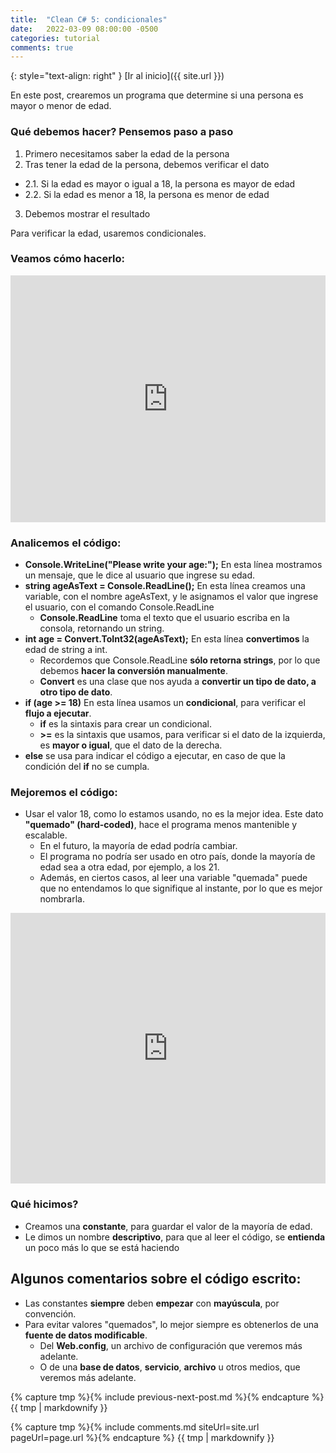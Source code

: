 ```yaml
---
title:  "Clean C# 5: condicionales"
date:   2022-03-09 08:00:00 -0500
categories: tutorial
comments: true
---
```


{: style="text-align: right" }
[Ir al inicio]({{ site.url }})

En este post, crearemos un programa que determine si una persona es mayor o menor de edad.

### Qué debemos hacer? Pensemos paso a paso

1. Primero necesitamos saber la edad de la persona
2. Tras tener la edad de la persona, debemos verificar el dato
* 2.1. Si la edad es mayor o igual a 18, la persona es mayor de edad
* 2.2. Si la edad es menor a 18, la persona es menor de edad
3. Debemos mostrar el resultado

Para verificar la edad, usaremos condicionales.

### Veamos cómo hacerlo:

<iframe
  src="https://carbon.now.sh/embed?bg=rgba%28171%2C+184%2C+195%2C+1%29&t=seti&wt=none&l=text%2Fx-csharp&width=680&ds=true&dsyoff=20px&dsblur=68px&wc=true&wa=true&pv=56px&ph=56px&ln=true&fl=1&fm=Hack&fs=14px&lh=133%25&si=false&es=2x&wm=false&code=Console.WriteLine%28%2522Please%2520write%2520your%2520age%2522%29%253B%250Astring%2520ageAsText%2520%253D%2520Console.ReadLine%28%29%253B%250A%250Aint%2520age%2520%253D%2520Convert.ToInt32%28ageAsText%29%253B%250Aif%2520%28age%2520%253E%253D%252018%29%250A%257B%250A%2520%2520%2520%2520Console.WriteLine%28%2522You%2520are%2520an%2520adult%2522%29%253B%250A%257D%250Aelse%250A%257B%250A%2520%2520%2520%2520Console.WriteLine%28%2522You%27re%2520not%2520an%2520adult%2522%29%253B%250A%257D"
  style="width: 100%; height: 395px; border:0; transform: scale(1); overflow:hidden;"
  sandbox="allow-scripts allow-same-origin">
</iframe>

### Analicemos el código:

- **Console.WriteLine("Please write your age:");** En esta línea mostramos un mensaje, que le dice al usuario que ingrese su edad.
- **string ageAsText = Console.ReadLine();** En esta línea creamos una variable, con el nombre ageAsText, y le asignamos el valor que ingrese el usuario, con el comando Console.ReadLine
    - **Console.ReadLine** toma el texto que el usuario escriba en la consola, retornando un string.
- **int age = Convert.ToInt32(ageAsText);** En esta línea **convertimos** la edad de string a int.
    - Recordemos que Console.ReadLine **sólo retorna strings**, por lo que debemos **hacer la conversión manualmente**.
    - **Convert** es una clase que nos ayuda a **convertir un tipo de dato, a otro tipo de dato**.
- **if (age >= 18)** En esta línea usamos un **condicional**, para verificar el **flujo a ejecutar**.
    - **if** es la sintaxis para crear un condicional.
    - **>=** es la sintaxis que usamos, para verificar si el dato de la izquierda, es **mayor o igual**, que el dato de la derecha.
- **else** se usa para indicar el código a ejecutar, en caso de que la condición del **if** no se cumpla.

### Mejoremos el código:

- Usar el valor 18, como lo estamos usando, no es la mejor idea. Este dato **"quemado" (hard-coded)**, hace el programa menos mantenible y escalable.
  - En el futuro, la mayoría de edad podría cambiar.
  - El programa no podría ser usado en otro país, donde la mayoría de edad sea a otra edad, por ejemplo, a los 21.
  - Además, en ciertos casos, al leer una variable "quemada" puede que no entendamos lo que signifique al instante, por lo que es mejor nombrarla.

<iframe
  src="https://carbon.now.sh/embed?bg=rgba%28171%2C+184%2C+195%2C+1%29&t=seti&wt=none&l=text%2Fx-csharp&width=680&ds=true&dsyoff=20px&dsblur=68px&wc=true&wa=true&pv=56px&ph=56px&ln=true&fl=1&fm=Hack&fs=14px&lh=133%25&si=false&es=2x&wm=false&code=const%2520int%2520AdultAge%2520%253D%252018%253B%250A%250AConsole.WriteLine%28%2522Please%2520write%2520your%2520age%2522%29%253B%250Astring%2520ageAsText%2520%253D%2520Console.ReadLine%28%29%253B%250A%250Aint%2520age%2520%253D%2520Convert.ToInt32%28ageAsText%29%253B%250Aif%2520%28age%2520%253E%253D%2520AdultAge%29%250A%257B%250A%2520%2520%2520%2520Console.WriteLine%28%2522You%2520are%2520an%2520adult%2522%29%253B%250A%257D%250Aelse%250A%257B%250A%2520%2520%2520%2520Console.WriteLine%28%2522You%27re%2520not%2520an%2520adult%2522%29%253B%250A%257D"
  style="width: 100%; height: 433px; border:0; transform: scale(1); overflow:hidden;"
  sandbox="allow-scripts allow-same-origin">
</iframe>

### Qué hicimos?

- Creamos una **constante**, para guardar el valor de la mayoría de edad.
- Le dimos un nombre **descriptivo**, para que al leer el código, se **entienda** un poco más lo que se está haciendo

## Algunos comentarios sobre el código escrito:

- Las constantes **siempre** deben **empezar** con **mayúscula**, por convención.
- Para evitar valores "quemados", lo mejor siempre es obtenerlos de una **fuente de datos modificable**.
  - Del **Web.config**, un archivo de configuración que veremos más adelante.
  - O de una **base de datos**, **servicio**, **archivo** u otros medios, que veremos más adelante.

{% capture tmp %}{% include previous-next-post.md %}{% endcapture %}
{{ tmp | markdownify }}

{% capture tmp %}{% include comments.md siteUrl=site.url pageUrl=page.url %}{% endcapture %}
{{ tmp | markdownify }}